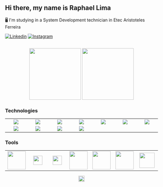 ## Hi there, my name is Raphael Lima

:desktop_computer: I'm studying in a System Development technician in Etec Aristoteles Ferreira

[![Linkedin](https://img.shields.io/badge/LinkedIn-0077B5?style=for-the-badge&logo=linkedin&logoColor=white)](https://www.linkedin.com/in/raphael-fernandes-538379216/)
[![Instagram](https://img.shields.io/badge/Instagram-E4405F?style=for-the-badge&logo=instagram&logoColor=white)](https://www.instagram.com/raphafernandes8/)

<br>

<div align="center" width="100%">
  <img height="170rem" src="https://github-readme-stats.vercel.app/api?username=Rapha387&show_icons=true&theme=github_dark&include_all_commits=true&count_private=true"/>
  <img height="170rem" src="https://github-readme-stats.vercel.app/api/top-langs/?username=Rapha387&&hide=html&layout=compact&langs_count=7&theme=github_dark"/>
</div>


### Technologies

<table>
    <tr>
        <td align="center" width="60">
            <img src="https://cdn.jsdelivr.net/gh/devicons/devicon/icons/html5/html5-original.svg"/>
        </td>
        <td align="center" width="60">
            <img src="https://cdn.jsdelivr.net/gh/devicons/devicon/icons/css3/css3-original.svg"/>
        </td>
        <td align="center" width="60">
            <img src="https://cdn.jsdelivr.net/gh/devicons/devicon/icons/sass/sass-original.svg"/>
        </td>
        <td align="center" width="60">
            <img src="https://cdn.jsdelivr.net/gh/devicons/devicon/icons/javascript/javascript-original.svg"/>
        </td>
        <td align="center" width="60">
            <img src="https://cdn.jsdelivr.net/gh/devicons/devicon/icons/typescript/typescript-original.svg" />
        </td>
        <td align="center" width="60">
            <img src="https://cdn.jsdelivr.net/gh/devicons/devicon/icons/csharp/csharp-original.svg" />
        </td>
        <td align="center" width="60">
            <img src="https://cdn.jsdelivr.net/gh/devicons/devicon/icons/dot-net/dot-net-original.svg" />
        </td>
    </tr>
    <tr>
        <td align="center" width="60">
            <img src="https://cdn.jsdelivr.net/gh/devicons/devicon/icons/mysql/mysql-original.svg" />
        </td>
        <td align="center" width="60">
            <img src="https://cdn.jsdelivr.net/gh/devicons/devicon/icons/dotnetcore/dotnetcore-original.svg" />
        </td>
        <td align="center" width="60">
            <img src="https://cdn.jsdelivr.net/gh/devicons/devicon@latest/icons/java/java-original.svg" />
        </td>
        <td align="center" width="60">
            <img src="https://cdn.jsdelivr.net/gh/devicons/devicon@latest/icons/spring/spring-original.svg" />
        </td>
    </tr>
</table>

        
### Tools

<table>
    <tr>
        <td align="center" width="60">
            <img width="60" src="https://img.icons8.com/color/48/000000/visual-studio-code-2019.png"/>
        </td>
        <td align="center" width="60">
            <img width="30" src="https://cdn.jsdelivr.net/gh/devicons/devicon@latest/icons/visualstudio/visualstudio-original.svg" />
        </td>
        <td align="center" width="60">
            <img width="30" src="https://cdn.jsdelivr.net/gh/devicons/devicon@latest/icons/intellij/intellij-original.svg" />
        </td>
        <td align="center" width="60">
            <img width="60" src="https://cdn.jsdelivr.net/gh/devicons/devicon@latest/icons/eclipse/eclipse-original.svg" />
        </td>
        <td align="center" width="60">
            <img width="60" src="https://cdn.jsdelivr.net/gh/devicons/devicon/icons/git/git-original.svg" />
        </td>
        <td align="center" width="60">
            <img width="60" src="https://cdn.jsdelivr.net/gh/devicons/devicon@latest/icons/photoshop/photoshop-original.svg" />
        </td>
        <td align="center" width="60">
            <img width="50" src="https://cdn.jsdelivr.net/gh/devicons/devicon/icons/figma/figma-original.svg" />
        </td>
    </tr>
</table>

<p align="center"> 
     <img height="20em" src="https://komarev.com/ghpvc/?username=Rapha387&color=blue" alt="Visualizações no perfil"/> 
</p> 

        
        
        
      
